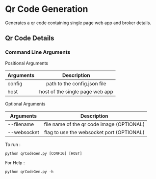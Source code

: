 # Qr Code Generation
Generates a qr code containing single page web app and broker details.

## Qr Code Details

### Command Line Arguments

Positional Arguments

| Arguments     | Description  |
| ------------- |:-------------:|
| config        | path to the config.json file |
| host          | host of the single page web app|

Optional Arguments

| Arguments     | Description |
| ------------- |:---------------:|
| --filename     | file name of the qr code image (OPTIONAL)|
| --websocket    | flag to use the websocket port (OPTIONAL)|



To run : 

```python qrCodeGen.py [CONFIG] [HOST]```

For Help :

```python qrCodeGen.py -h```



